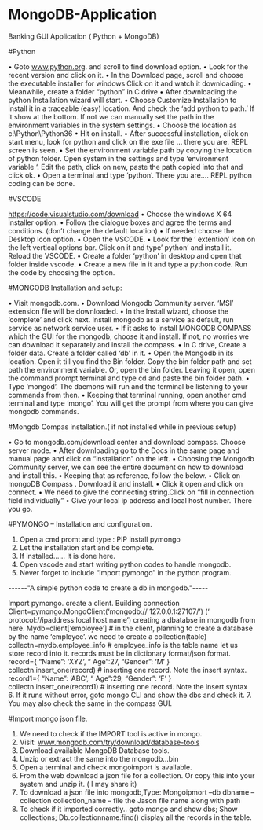 # MongoDB-Application
Banking GUI Application ( Python + MongoDB)

#Python

• Goto www.python.org. and scroll to find download option. 
• Look for the recent version and click on it. 
• In the Download page, scroll and choose the executable installer for windows.Click on it and watch it downloading. 
• Meanwhile, create a folder “python” in C drive 
• After downloading the python Installation wizard will start.
• Choose Customize Installation to install it in a traceable (easy) location. And check the ‘add python to path.’ If it show at the bottom. If not we can manually set the path in the environment variables in the system settings.
• Choose the location as c:\Python\Python36
• Hit on install. 
• After successful installation, click on start menu, look for python and click on the exe file … there you are. REPL screen is seen. 
• Set the environment variable path by copying the location of python folder. Open system in the settings and type ‘environment variable ‘. Edit the path, click on new, paste the path copied into that and click ok. 
• Open a terminal and type ‘python’.  There you are…. REPL python coding can be done.  


#VSCODE 

https://code.visualstudio.com/download 
• Choose the windows X 64 installer option.
• Follow the dialogue boxes and agree the terms and conditions. (don’t change the default location)
• If needed choose the Desktop Icon option. 
• Open the VSCODE. 
• Look for the ‘ extention’ icon on the left vertical options bar. Click on it and type’ python’ and install it. Reload the VSCODE.
• Create a folder ‘python’ in desktop and open that folder inside vscode.
• Create a new file in it and type a python code. Run the code by choosing the option.

#MONGODB Installation and setup:

• Visit mongodb.com. 
• Download Mongodb Community server. ‘MSI’ extension file will be downloaded. 
• In the Install wizard, choose the ‘complete’ and click next. Install mongodb as a service as default, run service as network service user. 
• If it asks to install MONGODB COMPASS which the GUI for the mongodb, choose it and install. If not, no worries we can download it separately and install the compass. 
• In C drive, Create a folder data. Create a folder called ‘db’ in it.
• Open the Mongodb in its location. Open it till you find the Bin folder. Copy the bin folder path and set path the environment variable. Or, open the bin folder. Leaving it open, open the command prompt terminal and type cd and paste the bin folder path.
• Type ‘mongod’. The daemons will run and the terminal be listening to your commands from then.
• Keeping that terminal running, open another cmd terminal and type ‘mongo’. You will get the prompt from where you can give mongodb commands.


#Mongdb Compas installation.( if not installed while in previous setup)

• Go to mongodb.com/download center and download compass. Choose server mode.
• After downloading go to the Docs in the same page and manual page and click on “installation” on the left.
• Choosing the Mongodb Community server, we can see the entire document on how to download and install this.
• Keeping that as reference, follow the below.
• Click on mongoDB Compass . Download it and install.
• Click it open and click on connect. 
• We need to give the connecting string.Click on “fill in connection field individually” 
• Give your local ip address and local host number. There you go.

#PYMONGO – Installation and configuration.
 
1. Open a cmd promt and type : PIP install pymongo
2. Let the installation start and be complete.
3. If installed…… It is done here.
4. Open vscode and start writing python codes to handle mongodb.
5. Never forget to include “import pymongo” in the python program. 

 ------"A simple python code to create a db in mongodb."-----
 
 Import pymongo.
  create a client. Building connection
 Client=pymongo.MongoClient(‘mongodb:// 127.0.0.1:27107/’)
                                                    (‘ protocol://ipaddress:local host name’)
 creating a dbatabse in mongodb from here.
 Mydb=client[‘employee’] # in the client, planning to create a database by the name ‘employee’.
 we need to create a collection(table)
 collectn=mydb.employee_info        # employee_info is the table name
 let us store record into it.
 records must be in dictionary format/json format.
 record={ “Name”: ‘XYZ’,
 	  “ Age”:27,
 	  “Gender”: ‘M’
 	}
 collectn.insert_one(record) # inserting one record. 
 Note the insert syntax.	
 record1={ “Name”: ‘ABC’,
 	  “ Age”:29,
 	  “Gender”: ‘F’
 	}
 collectn.insert_one(record1) # inserting one record. Note the insert syntax	   
6. If it runs without error, goto mongo CLI and show the dbs and check it.
7. You may also check the same in the compass GUI.



#Import mongo json file.

1. We need to check if the IMPORT tool is active in mongo.
2. Visit: www.mongodb.com/try/download/database-tools
3. Download available MongoDB Database tools.
4. Unzip or extract the same into the mongodb…bin
5. Open a terminal and check mongoimport is available.
6. From the web download a json file for a collection. Or copy this into your system and unzip it. ( I may share it)
7. To download a json file into mongodb,Type:
   Mongoipmort –db dbname –collection collection_name – file the Jason file name along with path 
8. To check if it imported correctly.. goto mongo and  show dbs;
   Show collections;
   Db.collectionname.find() display all the records in the table. 
